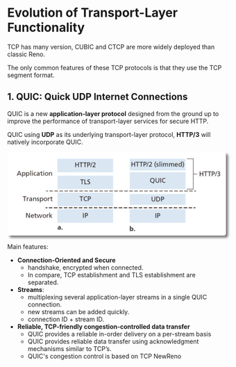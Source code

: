 # Evolution of Transport-Layer Functionality

TCP has many version, CUBIC and CTCP are more widely deployed than classic Reno.

The only common features of these TCP protocols is that they use the TCP segment format.

## 1. QUIC: Quick UDP Internet Connections

QUIC is a new **application-layer protocol** designed from the ground up to improve the performance of transport-layer services for secure HTTP.

QUIC using **UDP** as its underlying transport-layer protocol, **HTTP/3** will natively incorporate QUIC.

<div class="autocb" style="text-align:center;"><img src="./8.Evolution.assets\autocb_0.png" style="zoom: 50%;box-shadow: rgba(0, 0, 0, 0.5) 10px 10px 10px; border-radius: 10px;" /></div>

Main features:

- **Connection-Oriented and Secure**
    - handshake, encrypted when connected.
    - In compare, TCP establishment and TLS establishment are separated.
- **Streams**:
    - multiplexing several application-layer streams in a single QUIC connection.
    - new streams can be added quickly.
    - connection ID + stream ID.
- **Reliable, TCP-friendly congestion-controlled data transfer**
    - QUIC provides a reliable in-order delivery on a per-stream basis
    - QUIC provides reliable data transfer using acknowledgment mechanisms similar to TCP’s.
    - QUIC's congestion control is based on TCP NewReno

